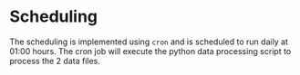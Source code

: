 # Scheduling

The scheduling is implemented using <code>cron</code> and is scheduled to run daily at 01:00 hours. The cron job will execute the python data processing script to process the 2 data files.